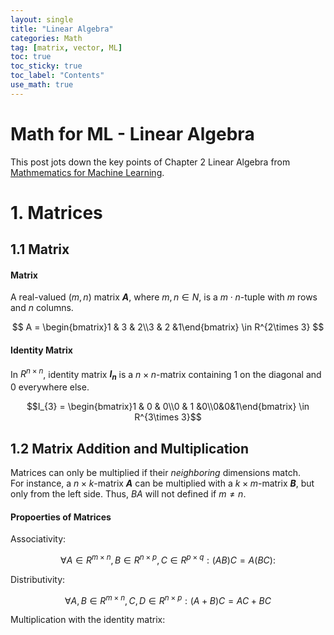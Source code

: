 ```yaml
---
layout: single
title: "Linear Algebra"
categories: Math
tag: [matrix, vector, ML]
toc: true
toc_sticky: true
toc_label: "Contents"
use_math: true
---
```

# Math for ML - Linear Algebra
This post jots down the key points of Chapter 2 Linear Algebra from [Mathmematics for Machine Learning](https://mml-book.github.io).
# 1. Matrices
## 1.1 Matrix
#### Matrix
A real-valued ($m, n$) matrix ***A***, where $m, n \in N$, is a $m\cdot n$-tuple with $m$ rows and $n$ columns.

$$ A = \begin{bmatrix}1 & 3 & 2\\3 & 2 &1\end{bmatrix} \in R^{2\times 3} $$
  
#### Identity Matrix
In $R^{n\times n}$, identity matrix ***$I_{n}$*** is a $n \times n$-matrix containing 1 on the diagonal and 0 everywhere else.

$$I_{3} = \begin{bmatrix}1 & 0 & 0\\0 & 1 &0\\0&0&1\end{bmatrix} \in R^{3\times 3}$$
  
## 1.2 Matrix Addition and Multiplication

Matrices can only be multiplied if their *neighboring* dimensions match. \
For instance, a $n\times k$-matrix ***A*** can be multiplied with a $k\times m$-matrix ***B***, but only from the left side. Thus, $BA$ will not defined if $m\neq n$.

#### Propoerties of Matrices
Associativity:

$$\forall A \in R^{m\times n}, B \in R^{n \times p}, C \in R^{p\times q}: (AB)C=A(BC):$$

Distributivity:

$$\forall A,B \in R^{m\times n}, C,D \in R^{n\times p}: (A+B)C=AC + BC$$

Multiplication with the identity matrix:



